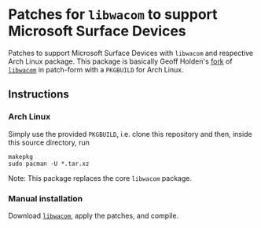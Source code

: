 # Patches for `libwacom` to support Microsoft Surface Devices

Patches to support Microsoft Surface Devices with `libwacom` and respective Arch Linux package.
This package is basically Geoff Holden's [fork][libwacom-geoffholden] of [`libwacom`][libwacom] in patch-form with a `PKGBUILD` for Arch Linux.

## Instructions

### Arch Linux

Simply use the provided `PKGBUILD`, i.e. clone this repository and then, inside this source directory, run

```shell
makepkg
sudo pacman -U *.tar.xz
```

Note: This package replaces the core `libwacom` package.

### Manual installation

Download [`libwacom`][libwacom], apply the patches, and compile.

[libwacom]: https://github.com/linuxwacom/libwacom
[libwacom-geoffholden]: https://github.com/geoffholden/libwacom

